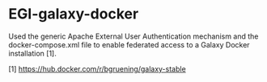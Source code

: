 # EGI-galaxy-docker
Used the generic Apache External User Authentication mechanism and the docker-compose.xml file to enable federated access to a Galaxy Docker installation [1].

[1] https://hub.docker.com/r/bgruening/galaxy-stable
